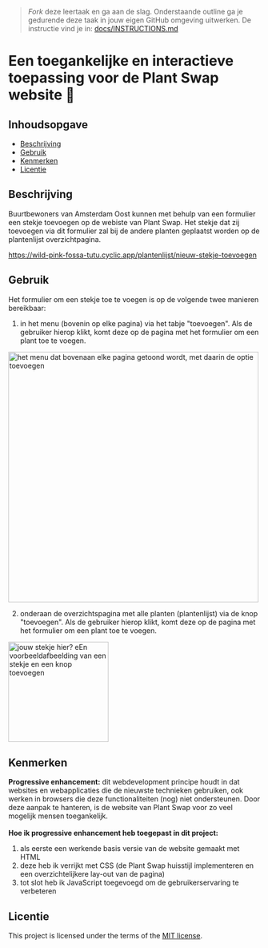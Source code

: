 > _Fork_ deze leertaak en ga aan de slag. Onderstaande outline ga je gedurende deze taak in jouw eigen GitHub omgeving uitwerken. De instructie vind je in: [docs/INSTRUCTIONS.md](docs/INSTRUCTIONS.md)

# Een toegankelijke en interactieve toepassing voor de Plant Swap website 🌱 

## Inhoudsopgave

  * [Beschrijving](#beschrijving)
  * [Gebruik](#gebruik)
  * [Kenmerken](#kenmerken)
  * [Licentie](#licentie)

## Beschrijving

Buurtbewoners van Amsterdam Oost kunnen met behulp van een formulier een stekje toevoegen op de webiste van Plant Swap. Het stekje dat zij toevoegen via dit formulier zal bij de andere planten geplaatst worden op de plantenlijst overzichtpagina.

<!-- Voeg een mooie poster visual toe 📸 -->

<!-- Voeg een link toe naar Github Pages 🌐-->
https://wild-pink-fossa-tutu.cyclic.app/plantenlijst/nieuw-stekje-toevoegen

## Gebruik
<!--Bij Gebruik staat hoe je project er uit ziet, hoe het werkt en wat je er mee kan. -->

Het formulier om een stekje toe te voegen is op de volgende twee manieren bereikbaar: 

1. in het menu (bovenin op elke pagina) via het tabje "toevoegen". Als de gebruiker hierop klikt, komt deze op de pagina met het formulier om een plant toe te voegen.

<img width="500" alt="het menu dat bovenaan elke pagina getoond wordt, met daarin de optie toevoegen" src="https://user-images.githubusercontent.com/112861180/228781840-397eca2e-8a2a-44d5-a216-4f5210376af5.png">

2. onderaan de overzichtspagina met alle planten (plantenlijst) via de knop "toevoegen". Als de gebruiker hierop klikt, komt deze op de pagina met het formulier om een plant toe te voegen.

<img width="200" alt="jouw stekje hier? eEn voorbeeldafbeelding van een stekje en een knop toevoegen" src="https://user-images.githubusercontent.com/112861180/228782868-0d2d015e-c42f-4ca0-889f-2d26cded8ec6.png">



## Kenmerken
<!-- Bij Kenmerken staat welke technieken zijn gebruikt en hoe. Wat is de HTML structuur? Wat zijn de belangrijkste dingen in CSS? Wat is er met JS gedaan en hoe? Misschien heb je iets met NodeJS gedaan, of heb je een framwork of library gebruikt? -->

**Progressive enhancement:** dit webdevelopment principe houdt in dat websites en webapplicaties die de nieuwste technieken gebruiken, ook werken in browsers die deze functionaliteiten (nog) niet ondersteunen. Door deze aanpak te hanteren, is de website van Plant Swap voor zo veel mogelijk mensen toegankelijk.
<br>
<br>
**Hoe ik progressive enhancement heb toegepast in dit project:**
1. als eerste een werkende basis versie van de website gemaakt met HTML
2. deze heb ik verrijkt met CSS (de Plant Swap huisstijl implementeren en een overzichtelijkere lay-out van de pagina)
3. tot slot heb ik JavaScript toegevoegd om de gebruikerservaring te verbeteren

## Licentie

This project is licensed under the terms of the [MIT license](./LICENSE).
